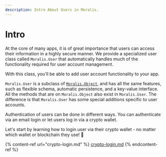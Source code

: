 ```yaml
---
description: Intro About Users in Moralis.
---
```


# Intro

At the core of many apps, it is of great importance that users can access their information in a highly secure manner. We provide a specialized user class called `Moralis.User` that automatically handles much of the functionality required for user account management.

With this class, you'll be able to add user account functionality to your app.

`Moralis.User` is a subclass of [`Moralis.Object`](https://docs.moralis.io/objects), and has all the same features, such as flexible schema, automatic persistence, and a key-value interface. All the methods that are on `Moralis.Object` also exist in `Moralis.User`. The difference is that `Moralis.User` has some special additions specific to user accounts.

Authentication of users can be done in different ways. You can authenticate via an email login or let users log in via a crypto wallet.

Let's start by learning how to login user via their crypto wallet - no matter which wallet or blockchain they use! 🤯

{% content-ref url="crypto-login.md" %}
[crypto-login.md](crypto-login.md)
{% endcontent-ref %}

